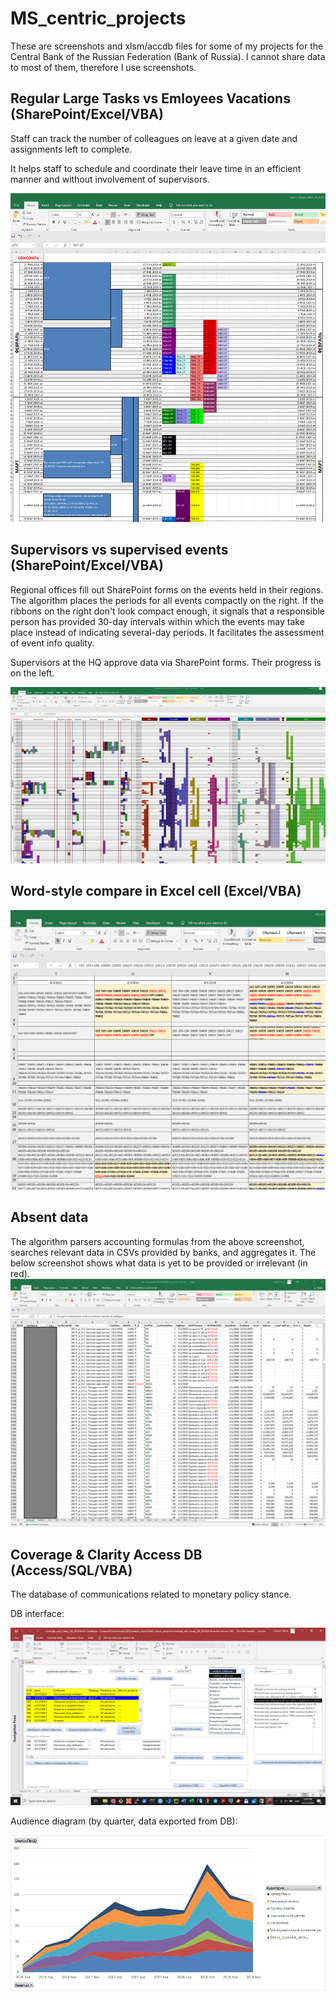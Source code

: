 # MS_centric_projects

These are screenshots and xlsm/accdb files for some of my projects for the Central Bank of the Russian Federation (Bank of Russia). I cannot share data to most of them, therefore I use screenshots.

## Regular Large Tasks vs Emloyees Vacations (SharePoint/Excel/VBA)

Staff can track the number of colleagues on leave at a given date and assignments left to complete.

It helps staff to schedule and coordinate their leave time in an efficient manner and without involvement of supervisors.

![](screenshots/regular_large_tasks_vs_emloyees_vacations.png)

## Supervisors vs supervised events (SharePoint/Excel/VBA)

Regional offices fill out SharePoint forms on the events held in their regions. The algorithm places the periods for all events compactly on the right. If the ribbons on the right don't look compact enough, it signals that a responsible person has provided 30-day intervals within which the events may take place instead of indicating several-day periods. It facilitates the assessment of event info quality.

Supervisors at the HQ approve data via SharePoint forms. Their progress is on the left.

![](screenshots/supervisors_vs_supervised_events.png)

## Word-style compare in Excel cell (Excel/VBA)
![](screenshots/Word-style_compare_in_Excel_cell.png)

## Absent data
The algorithm parsers accounting formulas from the above screenshot, searches relevant data in CSVs provided by banks, and aggregates it. The below screenshot shows what data is yet to be provided or irrelevant (in red).
![](screenshots/absent_data.png)

## Coverage & Clarity Access DB (Access/SQL/VBA)

The database of communications related to monetary policy stance.

DB interface:

![](screenshots/Coverage_and_Clarity_DB.png)

Audience diagram (by quarter, data exported from DB):

![](screenshots/Coverage_and_Clarity_Audiences_by_Quater.png)
